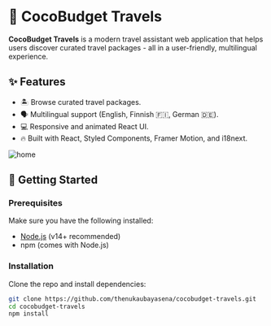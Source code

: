 # 🌴 CocoBudget Travels

**CocoBudget Travels** is a modern travel assistant web application that helps users discover curated travel packages - all in a user-friendly, multilingual experience.

## ✨ Features

- 🏝️ Browse curated travel packages.
- 🗣️ Multilingual support (English, Finnish 🇫🇮, German 🇩🇪).
- 💻 Responsive and animated React UI.
- 🔥 Built with React, Styled Components, Framer Motion, and i18next.

![home](https://github.com/user-attachments/assets/a2b6bd0f-154a-4e3c-9277-56ded8481b07)

## 🚀 Getting Started

### Prerequisites

Make sure you have the following installed:

- [Node.js](https://nodejs.org/) (v14+ recommended)
- npm (comes with Node.js)

### Installation

Clone the repo and install dependencies:

```bash
git clone https://github.com/thenukaubayasena/cocobudget-travels.git
cd cocobudget-travels
npm install
